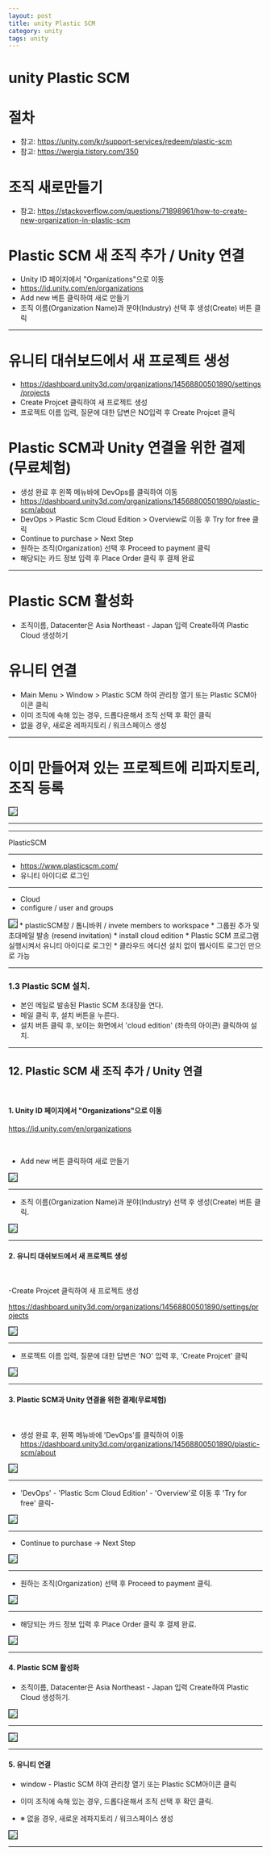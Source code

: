 ```yaml
---
layout: post
title: unity Plastic SCM
category: unity
tags: unity
---
```


# unity Plastic SCM

# 절차
* 참고: <https://unity.com/kr/support-services/redeem/plastic-scm>
* 참고: <https://wergia.tistory.com/350>
  
# 조직 새로만들기
* 참고: <https://stackoverflow.com/questions/71898961/how-to-create-new-organization-in-plastic-scm>

# Plastic SCM 새 조직 추가 / Unity 연결
* Unity ID 페이지에서 "Organizations"으로 이동
* <https://id.unity.com/en/organizations>
* Add new 버튼 클릭하여 새로 만들기
* 조직 이름(Organization Name)과 분야(Industry) 선택 후 생성(Create) 버튼 클릭

---

# 유니티 대쉬보드에서  새 프로젝트 생성
* <https://dashboard.unity3d.com/organizations/14568800501890/settings/projects>
* Create Projcet 클릭하여 새 프로젝트 생성
* 프로젝트 이름 입력, 질문에 대한 답변은 NO입력 후 Create Projcet 클릭

# Plastic SCM과 Unity 연결을 위한 결제(무료체험)
* 생성 완료 후 왼쪽 메뉴바에 DevOps를 클릭하여 이동
* <https://dashboard.unity3d.com/organizations/14568800501890/plastic-scm/about>
* DevOps > Plastic Scm Cloud Edition > Overview로 이동 후 Try for free 클릭
* Continue to purchase > Next Step
* 원하는 조직(Organization) 선택 후 Proceed to payment 클릭
* 해당되는 카드 정보 입력 후 Place Order 클릭 후 결제 완료

---

#  Plastic SCM 활성화 
* 조직이름, Datacenter은 Asia Northeast - Japan 입력 Create하여 Plastic Cloud 생성하기

# 유니티 연결
* Main Menu > Window > Plastic SCM 하여 관리창 열기 또는 Plastic SCM아이콘 클릭
* 이미 조직에 속해 있는 경우, 드롭다운해서 조직 선택 후 확인 클릭
* 없을 경우, 새로운 레파지토리 / 워크스페이스 생성

---

# 이미 만들어져 있는 프로젝트에 리파지토리, 조직 등록
<img style='border:solid 1px black;' src="https://image.onethelab.com/resized/1710988602.jpg" />

---
---

PlasticSCM

---

* https://www.plasticscm.com/
* 유니티 아이디로 로그인

---

* Cloud
* configure / user and groups

<img style='border:solid 1px black;' src="https://image.onethelab.com/resized/1716949251.jpg" />
* plasticSCM창 / 톱니바퀴 / invete members to workspace
* 그룹원 추가 및 초대메일 발송 (resend invitation)
* install cloud edition
* Plastic SCM 프로그램 실행시켜서 유니티 아이디로 로그인
* 클라우드 에디션 설치 없이 웹사이트 로그인 만으로 가능

---

### 1.3 Plastic SCM 설치.
- 본인 메일로 발송된 Plastic SCM 초대장을 연다.
- 메일 클릭 후, 설치 버튼을 누른다.
- 설치 버튼 클릭 후, 보이는 화면에서 'cloud edition' (좌측의 아이콘) 클릭하여 설치. 

---

## 12. Plastic SCM 새 조직 추가 / Unity 연결
<br>

#### 1. Unity ID 페이지에서 "Organizations"으로 이동
https://id.unity.com/en/organizations

<br>

- Add new 버튼 클릭하여 새로 만들기

<img style='border:solid 1px black;' src="https://image.onethelab.com/resized/1716949307.jpg" />

---

- 조직 이름(Organization Name)과 분야(Industry) 선택 후 생성(Create) 버튼 클릭.


<img style='border:solid 1px black;' src="https://image.onethelab.com/resized/1716949321.jpg" />

---

#### 2. 유니티 대쉬보드에서  새 프로젝트 생성

<br>

-Create Projcet 클릭하여 새 프로젝트 생성

https://dashboard.unity3d.com/organizations/14568800501890/settings/projects

<img style='border:solid 1px black;' src="https://image.onethelab.com/resized/1716949338.jpg" />

---

- 프로젝트 이름 입력, 질문에 대한 답변은 'NO' 입력 후,
 'Create Projcet' 클릭

<img style='border:solid 1px black;' src="https://image.onethelab.com/resized/1716949356.jpg" />

---

#### 3. Plastic SCM과 Unity 연결을 위한 결제(무료체험)
<br>

- 생성 완료 후, 왼쪽 메뉴바에 'DevOps'를 클릭하여 이동
https://dashboard.unity3d.com/organizations/14568800501890/plastic-scm/about

<img style='border:solid 1px black;' src="https://image.onethelab.com/resized/1716949368.jpg" />

---

- 'DevOps' - 'Plastic Scm Cloud Edition' - 'Overview'로 이동 후 'Try for free' 클릭- 

<img style='border:solid 1px black;' src="https://image.onethelab.com/resized/1716949386.jpg" />

---

- Continue to purchase → Next Step

<img style='border:solid 1px black;' src="https://image.onethelab.com/resized/1716949396.jpg" />

---

- 원하는 조직(Organization) 선택 후 Proceed to payment 클릭.

<img style='border:solid 1px black;' src="https://image.onethelab.com/resized/1716949414.jpg" />


---

- 해당되는 카드 정보 입력 후 Place Order 클릭 후 결제 완료.

<img style='border:solid 1px black;' src="https://image.onethelab.com/resized/1716949429.jpg" />

---

#### 4. Plastic SCM 활성화 



- 조직이름, Datacenter은 Asia Northeast - Japan 입력 Create하여 Plastic Cloud 생성하기.

<img style='border:solid 1px black;' src="https://image.onethelab.com/resized/1716949446.jpg" />

---

<img style='border:solid 1px black;' src="https://image.onethelab.com/resized/1716949490.jpg" />

---

#### 5. 유니티 연결

- window - Plastic SCM 하여 관리창 열기 또는 Plastic SCM아이콘 클릭

- 이미 조직에 속해 있는 경우, 
드롭다운해서 조직 선택 후 확인 클릭.

- ※ 없을 경우, 새로운 레파지토리 / 워크스페이스 생성

<img style='border:solid 1px black;' src="https://image.onethelab.com/resized/1716949522.jpg" />

---